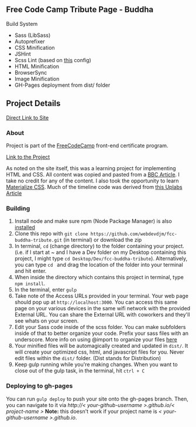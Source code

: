 Free Code Camp Tribute Page - Buddha
---

Build System

- Sass (LibSass)
- Autoprefixer
- CSS Minification
- JSHint
- Scss Lint (based on [this](https://github.com/causes/scss-lint/blob/master/config/default.yml) config)
- HTML Minification
- BrowserSync
- Image Minification
- GH-Pages deployment from dist/ folder

## Project Details

[Direct Link to Site](https://webdevdjm.github.io/fcc-buddha-tribute/)

### About

Project is part of the [FreeCodeCamp](https://www.freecodecamp.org) front-end certificate program.

[Link to the Project](https://www.freecodecamp.org/challenges/build-a-tribute-page)

As noted on the site itself, this was a learning project for implementing HTML and CSS. All content was copied and pasted from a [BBC Article](http://www.bbc.co.uk/timelines/zg8c9j6#z8stpv4). I take no credit for any of the content. 
I also took the opportunity to learn [Materialize CSS](http://materializecss.com). 
Much of the timeline code was derived from [this Uplabs Article](https://www.uplabs.com/posts/responsive-materialize-timeline)

### Building

1. Install node and make sure npm (Node Package Manager) is also [installed](http://blog.nodeknockout.com/post/65463770933/how-to-install-node-js-and-npm)
2. Clone this repo with `git clone https://github.com/webdevdjm/fcc-buddha-tribute.git` (in terminal) or download the zip
3. In terminal, `cd` (change directory) to the folder containing your project. (i.e. if I start at ~ and I have a Dev folder on my Desktop containing this project, I might type `cd Desktop/Dev/fcc-buddha-tribute`). Alternatively, you can type `cd ` and drag the location of the folder into your terminal and hit enter.
4. When inside the directory which contains this project in terminal, type `npm install`.
5. In the terminal, enter `gulp`
6. Take note of the Access URLs provided in your terminal. Your web page should pop up at `http://localhost:3000`. You can access this same page on your various devices in the same wifi network with the provided External URL. You can share the External URL with coworkers and they'll see whats on your screen.
7. Edit your Sass code inside of the scss folder. You can make subfolders inside of that to better organize your code. Prefix your sass files with an underscore. More info on using @import to organize your files [here](http://sass-guidelin.es/#main-file)
8. Your minified files will be automagically created and updated in `dist/`. It will create your optimized css, html, and javascript files for you. Never edit files within the `dist/` folder. (Dist stands for Distribution)
9. Keep gulp running while you're making changes. When you want to close out of the gulp task, in the terminal, hit `ctrl + C`

### Deploying to gh-pages

You can run `gulp deploy` to push your site onto the gh-pages branch. Then, you can navigate to it via *http://< your-github-username >.github.io/< project-name >* **Note:** this doesn't work if your project name is *< your-github-username  >.github.io*.